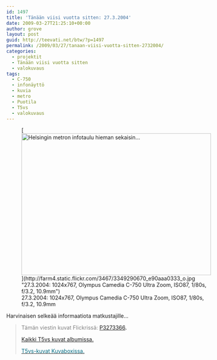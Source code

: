 ```yaml
---
id: 1497
title: 'Tänään viisi vuotta sitten: 27.3.2004'
date: 2009-03-27T21:25:10+00:00
author: grove
layout: post
guid: http://teevati.net/btw/?p=1497
permalink: /2009/03/27/tanaan-viisi-vuotta-sitten-2732004/
categories:
  - projektit
  - Tänään viisi vuotta sitten
  - valokuvaus
tags:
  - C-750
  - infonäyttö
  - kuvia
  - metro
  - Puotila
  - T5vs
  - valokuvaus
---
```

<figure style="width: 500px" class="wp-caption aligncenter">[<img class="                                       " title="Helsingin metron infotaulu hieman sekaisin..." src="http://farm4.static.flickr.com/3467/3349290670_b53fb71874.jpg" alt="Helsingin metron infotaulu hieman sekaisin..." width="500" height="375" />](http://farm4.static.flickr.com/3467/3349290670_e90aaa0333_o.jpg "27.3.2004: 1024x767, Olympus Camedia C-750 Ultra Zoom, ISO87, 1/80s, f/3.2, 10.9mm")<figcaption class="wp-caption-text">27.3.2004: 1024x767, Olympus Camedia C-750 Ultra Zoom, ISO87, 1/80s, f/3.2, 10.9mm</figcaption></figure> 

Harvinaisen selkeää informaatiota matkustajille&#8230;

> <span style="color: #808080;">Tämän viestin kuvat Flickrissä:</span> <span style="color: #006a80;"><span style="color: #000000;"><span style="color: #006a80;"><span style="color: #000000;"><span style="color: #006a80;"><span style="color: #000000;"><span style="color: #006a80;"><span style="color: #000000;"><a title="P3273366 on Flickr" href="http://www.flickr.com/photos/teevati/3349290670/">P3273366</a>.</span></span></span></span></span></span></span></span>
> 
> [Kaikki T5vs kuvat albumissa.](/btw/flickr/album/72157607994204386/t5vs-all.html "BTW · T5vs-all")
> 
> [<span style="color: #006a80;">T5vs-kuvat Kuvaboxissa.</span>](http://www.kuvaboxi.fi/julkinen/29poj+taavetti-btw-t5vs.html "Kuvaboxi - BTW: T5vs (Taavetti)")